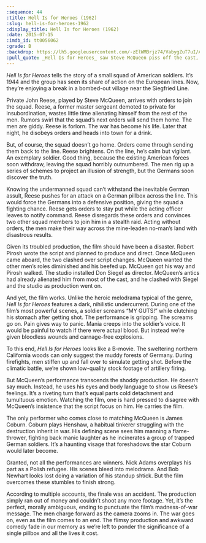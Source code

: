```yaml
---
:sequence: 44
:title: Hell Is for Heroes (1962)
:slug: hell-is-for-heroes-1962
:display_title: Hell Is for Heroes (1962)
:date: 2015-07-15
:imdb_id: tt0056062
:grade: B
:backdrop: https://lh5.googleusercontent.com/-zElWMBrjz74/VabygZuT7uI/AAAAAAAAC3o/5M9XI1OPCxk/w1000-rj/hell-is-for-heroes-1962.jpg
:pull_quote: _Hell Is for Heroes_ saw Steve McQueen piss off the cast, crew and studio, yet still make a good movie.
---
```

_Hell Is for Heroes_ tells the story of a small squad of American soldiers. It’s 1944 and the group has seen its share of action on the European lines. Now, they’re enjoying a break in a bombed-out village near the Siegfried Line. 

Private John Reese, played by Steve McQueen, arrives with orders to join the squad. Reese, a former master sergeant demoted to private for insubordination, wastes little time alienating himself from the rest of the men. Rumors swirl that the squad’s next orders will send them home. The men are giddy. Reese is forlorn. The war has become his life. Later that night, he disobeys orders and heads into town for a drink. 

But, of course, the squad doesn’t go home. Orders come through sending them back to the line. Reese brightens. On the line, he’s calm but vigilant. An exemplary soldier. Good thing, because the existing American forces soon withdraw, leaving the squad horribly outnumbered. The men rig up a series of schemes to project an illusion of strength, but the Germans soon discover the truth.

Knowing the undermanned squad can’t withstand the inevitable German assult, Reese pushes for an attack on a German pillbox across the line. This would force the Germans into a defensive position, giving the squad a fighting chance. Reese gets orders to stay put while the acting officer leaves to notify command. Reese disregards these orders and convinces two other squad members to join him in a stealth raid. Acting without orders, the men make their way across the mine-leaden no-man’s land with disastrous results.

Given its troubled production, the film should have been a disaster. Robert Pirosh wrote the script and planned to produce and direct. Once McQueen came aboard, the two clashed over script changes. McQueen wanted the other men’s roles diminished and his beefed up. McQueen got his way and Pirosh walked. The studio installed Don Siegel as director. McQueen’s antics had already alienated him from most of the cast, and he clashed with Siegel and the studio as production went on.

And yet, the film works. Unlike the heroic melodrama typical of the genre, _Hell Is for Heroes_ features a dark, nihilistic undercurrent. During one of the film’s most powerful scenes, a soldier screams “MY GUTS!” while clutching his stomach after getting shot. The performance is gripping. The screams go on. Pain gives way to panic. Mania creeps into the soldier’s voice. It would be painful to watch if there were actual blood. But instead we’re given bloodless wounds and carnage-free explosions. 

To this end, _Hell Is for Heroes_ looks like a B-movie. The sweltering northern California woods can only suggest the muddy forests of Germany. During firefights, men stiffen up and fall over to simulate getting shot. Before the climatic battle, we’re shown low-quality stock footage of artillery firing. 

But McQueen’s performance transcends the shoddy production. He doesn’t say much. Instead, he uses his eyes and body language to show us Reese’s feelings. It’s a riveting turn that’s equal parts cold detachment and tumultuous emotion. Watching the film, one is hard pressed to disagree with McQueen’s insistence that the script focus on him. He carries the film.

The only performer who comes close to matching McQueen is James Coburn. Coburn plays Henshaw, a habitual tinkerer struggling with the destruction inherit in war. His defining scene sees him manning a flame-thrower, fighting back manic laughter as he incinerates a group of trapped German soldiers. It’s a haunting visage that foreshadows the star Coburn would later become.

Granted, not all the performances are winners. Nick Adams overplays his part as a Polish refugee. His scenes bleed into melodrama. And Bob Newhart looks lost doing a variation of his standup shtick. But the film overcomes these stumbles to finish strong.

According to multiple accounts, the finale was an accident. The production simply ran out of money and couldn’t shoot any more footage. Yet, it’s the perfect, morally ambiguous, ending to punctuate the film’s madness-of-war message. The men charge forward as the camera zooms in. The war goes on, even as the film comes to an end. The flimsy production and awkward comedy fade in our memory as we’re left to ponder the significance of a single pillbox and all the lives it cost. 
